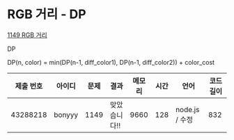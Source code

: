 # RGB 거리 - DP

[1149 RGB 거리](https://www.acmicpc.net/problem/1149)

DP

DP(n, color) = min(DP(n-1, diff_color1), DP(n-1, diff_color2)) + color_cost

| 제출 번호 | 아이디 | 문제 | 결과         | 메모리 | 시간 | 언어           | 코드 길이 |
| --------- | ------ | ---- | ------------ | ------ | ---- | -------------- | --------- |
| 43288218  | bonyyy | 1149 | 맞았습니다!! | 9660   | 128  | node.js / 수정 | 832       |
